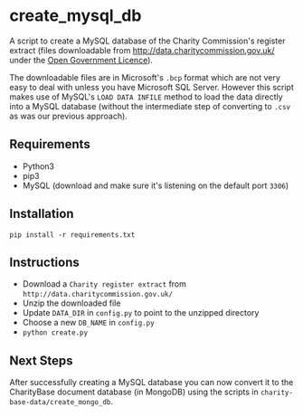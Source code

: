 # create_mysql_db

A script to create a MySQL database of the Charity Commission's register extract (files downloadable from http://data.charitycommission.gov.uk/ under the [Open Government Licence](https://www.nationalarchives.gov.uk/doc/open-government-licence/version/3/)).

The downloadable files are in Microsoft's `.bcp` format which are not very easy to deal with unless you have Microsoft SQL Server. However this script makes use of MySQL's `LOAD DATA INFILE` method to load the data directly into a MySQL database (without the intermediate step of converting to `.csv` as was our previous approach).

## Requirements
* Python3
* pip3
* MySQL (download and make sure it's listening on the default port `3306`)

## Installation
```shell
pip install -r requirements.txt
```

## Instructions
* Download a `Charity register extract` from `http://data.charitycommission.gov.uk/`
* Unzip the downloaded file
* Update `DATA_DIR` in `config.py` to point to the unzipped directory
* Choose a new `DB_NAME` in `config.py`
* `python create.py`

## Next Steps
After successfully creating a MySQL database you can now convert it to the CharityBase document database (in MongoDB) using the scripts in `charity-base-data/create_mongo_db`.